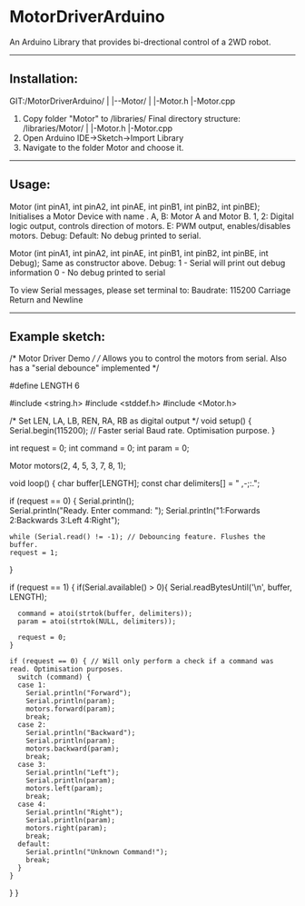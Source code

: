 MotorDriverArduino
==================

An Arduino Library that provides bi-drectional control of a 2WD robot.


-------------------
Installation:
-------------------

GIT:/MotorDriverArduino/
        |
        |--Motor/
            |
            |-Motor.h
            |-Motor.cpp
        
1. Copy folder "Motor" to <Arduino IDE Folder>/libraries/
    Final directory structure: <Arduino IDE Folder>/libraries/Motor/
                                                                |
                                                                |-Motor.h
                                                                |-Motor.cpp
2. Open Arduino IDE->Sketch->Import Library
3. Navigate to the folder Motor and choose it.

-------------------
Usage:
-------------------

Motor <name>(int pinA1, int pinA2, int pinAE, int pinB1, int pinB2, int pinBE);
    Initialises a Motor Device with name <name>.
    A, B: Motor A and Motor B.
    1, 2: Digital logic output, controls direction of motors.
    E: PWM output, enables/disables motors.
    Debug:
        Default: No debug printed to serial.
    
Motor <name>(int pinA1, int pinA2, int pinAE, int pinB1, int pinB2, int pinBE, int Debug);
    Same as constructor above.
    Debug:
        1 - Serial will print out debug information
        0 - No debug printed to serial
        
To view Serial messages, please set terminal to:
    Baudrate: 115200
    Carriage Return and Newline

-------------------
Example sketch:
-------------------

/* Motor Driver Demo */
/* Allows you to control the motors from serial. Also has a "serial debounce" implemented */

#define LENGTH 6

#include <string.h>
#include <stddef.h>
#include <Motor.h>

/* Set LEN, LA, LB, REN, RA, RB as digital output */
void setup() {
  Serial.begin(115200); // Faster serial Baud rate. Optimisation purpose.
}

int request = 0;
int command = 0;
int param = 0;

Motor motors(2, 4, 5, 3, 7, 8, 1);

void loop() {
  char buffer[LENGTH]; 
  const char delimiters[] = " ,-;:.";

  if (request == 0) {
    Serial.println();  
    Serial.println("Ready. Enter command: ");
    Serial.println("1:Forwards 2:Backwards 3:Left 4:Right");

    while (Serial.read() != -1); // Debouncing feature. Flushes the buffer.
    request = 1;
  }

  if (request == 1) {
    if(Serial.available() > 0){
      Serial.readBytesUntil('\n', buffer, LENGTH);

      command = atoi(strtok(buffer, delimiters));
      param = atoi(strtok(NULL, delimiters));

      request = 0;
    }

    if (request == 0) { // Will only perform a check if a command was read. Optimisation purposes.
      switch (command) {
      case 1:
        Serial.println("Forward");
        Serial.println(param);
        motors.forward(param);
        break;
      case 2:
        Serial.println("Backward");
        Serial.println(param);
        motors.backward(param);
        break;
      case 3:
        Serial.println("Left");
        Serial.println(param);
        motors.left(param);
        break;
      case 4:
        Serial.println("Right");
        Serial.println(param);
        motors.right(param);
        break;
      default:
        Serial.println("Unknown Command!");
        break;
      }
    }
  }
}


